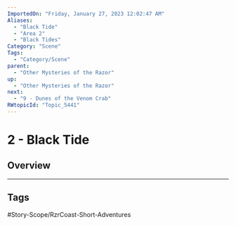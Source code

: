 ```yaml
---
ImportedOn: "Friday, January 27, 2023 12:02:47 AM"
Aliases:
  - "Black Tide"
  - "Area 2"
  - "Black Tides"
Category: "Scene"
Tags:
  - "Category/Scene"
parent:
  - "Other Mysteries of the Razor"
up:
  - "Other Mysteries of the Razor"
next:
  - "9 - Dunes of the Venom Crab"
RWtopicId: "Topic_5441"
---
```

# 2 - Black Tide
## Overview

---
## Tags
#Story-Scope/RzrCoast-Short-Adventures

